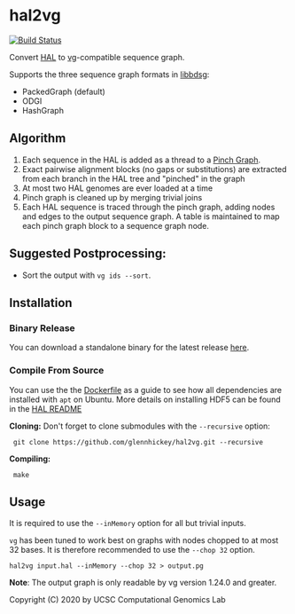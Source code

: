 # hal2vg
[![Build Status](https://travis-ci.org/ComparativeGenomicsToolkit/hal2vg.svg?branch=master)](https://travis-ci.org/ComparativeGenomicsToolkit/hal2vg)

Convert [HAL](https://github.com/glennhickey/hal) to [vg](https://github.com/vgteam/vg)-compatible sequence graph.

Supports the three sequence graph formats in [libbdsg](https://github.com/vgteam/libbdsg):
* PackedGraph (default)
* ODGI
* HashGraph

## Algorithm

1. Each sequence in the HAL is added as a thread to a [Pinch Graph](https://github.com/ComparativeGenomicsToolkit/pinchesAndCacti).
2. Exact pairwise alignment blocks (no gaps or substitutions) are extracted from each branch in the HAL tree and "pinched" in the graph
3. At most two HAL genomes are ever loaded at a time
4. Pinch graph is cleaned up by merging trivial joins
5. Each HAL sequence is traced through the pinch graph, adding nodes and edges to the output sequence graph.  A table is maintained to map each pinch graph block to a sequence graph node.

## Suggested Postprocessing:

*  Sort the output with `vg ids --sort`.  

## Installation

### Binary Release

You can download a standalone binary for the latest release [here](https://github.com/ComparativeGenomicsToolkit/hal2vg/releases).

### Compile From Source

You can use the the [Dockerfile](Dockerfile) as a guide to see how all dependencies are installed with `apt` on Ubuntu.  More details on installing HDF5 can be found in the [HAL README](https://github.com/ComparativeGenomicsToolkit/hal)

**Cloning:** Don't forget to clone submodules with the `--recursive` option:

     git clone https://github.com/glennhickey/hal2vg.git --recursive

**Compiling:**

     make

## Usage

It is required to use the `--inMemory` option for all but trivial inputs.

`vg` has been tuned to work best on graphs with nodes chopped to at most 32 bases.  It is therefore recommended to use the `--chop 32` option.

```
hal2vg input.hal --inMemory --chop 32 > output.pg
```

**Note**: The output graph is only readable by vg version 1.24.0 and greater.

Copyright (C) 2020 by UCSC Computational Genomics Lab

